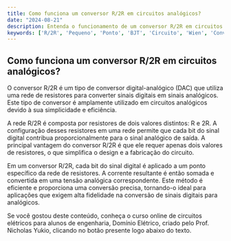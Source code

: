 ```yaml
---
title: Como funciona um conversor R/2R em circuitos analógicos?
date: "2024-08-21"
description: Entenda o funcionamento de um conversor R/2R em circuitos analógicos e sua aplicação em engenharia.
keywords: ['R/2R', 'Pequeno', 'Ponto', 'BJT', 'Circuito', 'Wien', 'Conversor']
---
```


## Como funciona um conversor R/2R em circuitos analógicos?

O conversor R/2R é um tipo de conversor digital-analógico (DAC) que utiliza uma rede de resistores para converter sinais digitais em sinais analógicos. Este tipo de conversor é amplamente utilizado em circuitos analógicos devido à sua simplicidade e eficiência.

A rede R/2R é composta por resistores de dois valores distintos: R e 2R. A configuração desses resistores em uma rede permite que cada bit do sinal digital contribua proporcionalmente para o sinal analógico de saída. A principal vantagem do conversor R/2R é que ele requer apenas dois valores de resistores, o que simplifica o design e a fabricação do circuito.

Em um conversor R/2R, cada bit do sinal digital é aplicado a um ponto específico da rede de resistores. A corrente resultante é então somada e convertida em uma tensão analógica correspondente. Este método é eficiente e proporciona uma conversão precisa, tornando-o ideal para aplicações que exigem alta fidelidade na conversão de sinais digitais para analógicos.

Se você gostou deste conteúdo, conheça o curso online de circuitos elétricos para alunos de engenharia, Domínio Elétrico, criado pelo Prof. Nicholas Yukio, clicando no botão presente logo abaixo do texto.